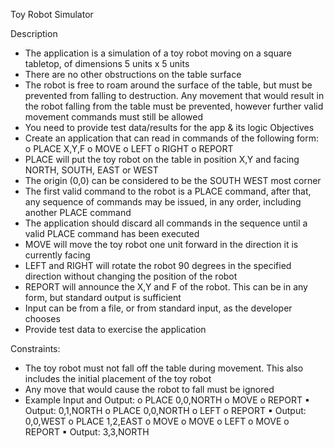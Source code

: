 Toy Robot Simulator

Description
- The application is a simulation of a toy robot moving on a square tabletop, of dimensions 5 units
x 5 units
- There are no other obstructions on the table surface
- The robot is free to roam around the surface of the table, but must be prevented from falling to
destruction. Any movement that would result in the robot falling from the table must be
prevented, however further valid movement commands must still be allowed
- You need to provide test data/results for the app & its logic
Objectives
- Create an application that can read in commands of the following form:
o PLACE X,Y,F
o MOVE
o LEFT
o RIGHT
o REPORT
- PLACE will put the toy robot on the table in position X,Y and facing NORTH, SOUTH, EAST or
WEST
- The origin (0,0) can be considered to be the SOUTH WEST most corner
- The first valid command to the robot is a PLACE command, after that, any sequence of
commands may be issued, in any order, including another PLACE command
- The application should discard all commands in the sequence until a valid PLACE command has
been executed
- MOVE will move the toy robot one unit forward in the direction it is currently facing
- LEFT and RIGHT will rotate the robot 90 degrees in the specified direction without changing the
position of the robot
- REPORT will announce the X,Y and F of the robot. This can be in any form, but standard output is
sufficient
- Input can be from a file, or from standard input, as the developer chooses
- Provide test data to exercise the application

Constraints:
- The toy robot must not fall off the table during movement. This also includes the initial
placement of the toy robot
- Any move that would cause the robot to fall must be ignored
- Example Input and Output:
o PLACE 0,0,NORTH
o MOVE
o REPORT
▪ Output: 0,1,NORTH
o PLACE 0,0,NORTH
o LEFT
o REPORT
▪ Output: 0,0,WEST
o PLACE 1,2,EAST
o MOVE
o MOVE
o LEFT
o MOVE
o REPORT
▪ Output: 3,3,NORTH